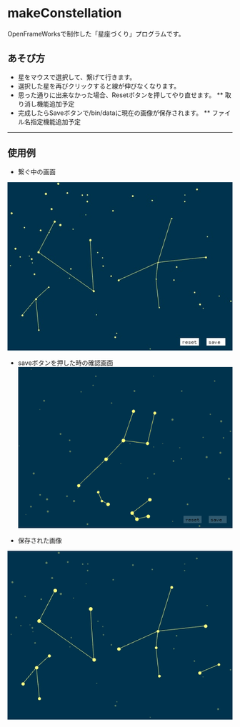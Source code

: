# makeConstellation
OpenFrameWorksで制作した「星座づくり」プログラムです。

## あそび方
* 星をマウスで選択して、繋げて行きます。
* 選択した星を再びクリックすると線が伸びなくなります。
* 思った通りに出来なかった場合、Resetボタンを押してやり直せます。
 ** 取り消し機能追加予定
* 完成したらSaveボタンで/bin/dataに現在の画像が保存されます。
 ** ファイル名指定機能追加予定 
---------------------------------------
## 使用例
* 繋ぐ中の画面　　　　　　　　

![example image 1](/bin/data/Constellation1.jpg)

* saveボタンを押した時の確認画面　　　　　　　　　
　　
![example image 2](/bin/data/Constellation3.jpg)

* 保存された画像　　　　　　　　

![example image 2](/bin/data/Constellation2.jpg)
